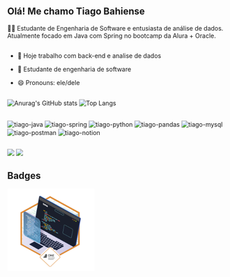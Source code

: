 ## Olá! Me chamo Tiago Bahiense

👨‍💻 Estudante de Engenharia de Software e entusiasta de análise de dados. Atualmente focado em Java com Spring no bootcamp da Alura + Oracle.

##

- 🔭 Hoje trabalho com back-end e analise de dados
- 🌱 Estudante de engenharia de software
- 😄 Pronouns: ele/dele

  ##

![Anurag's GitHub stats](https://github-readme-stats.vercel.app/api?username=tiagobahiense&theme=tokyonight&show_icons=true)
![Top Langs](https://github-readme-stats.vercel.app/api/top-langs/?username=tiagobahiense&layout=donut&theme=tokyonight)

<div style="display: inline_block"><br>
  <img align="center" alt="tiago-java" height="80" width="90" src="https://cdn.jsdelivr.net/gh/devicons/devicon@latest/icons/java/java-original-wordmark.svg" />
  <img align="center" alt="tiago-spring" height="80" width="90" src="https://cdn.jsdelivr.net/gh/devicons/devicon@latest/icons/spring/spring-original-wordmark.svg" />        
  <img align="center" alt="tiago-python" height="80" width="90" src="https://cdn.jsdelivr.net/gh/devicons/devicon@latest/icons/python/python-original-wordmark.svg" />
  <img align="center" alt="tiago-pandas" height="80" width="90" src="https://cdn.jsdelivr.net/gh/devicons/devicon@latest/icons/pandas/pandas-original-wordmark.svg" />
  <img align="center" alt="tiago-mysql" height="80" width="90" src="https://cdn.jsdelivr.net/gh/devicons/devicon@latest/icons/mysql/mysql-original-wordmark.svg" />
  <img align="center" alt="tiago-postman" height="80" width="90" src="https://cdn.jsdelivr.net/gh/devicons/devicon@latest/icons/postman/postman-original-wordmark.svg" />
  <img align="center" alt="tiago-notion" height="80" width="90" src="https://cdn.jsdelivr.net/gh/devicons/devicon@latest/icons/notion/notion-original.svg" />         
</div>

##

<div>
  <a HREF="mailto:tgbahiense@gmail.com" target="_blank"><img src="https://img.shields.io/badge/Gmail-D14836?style=for-the-badge&logo=gmail&logoColor=white" target="_blank"></a>
  <a HREF="https://www.linkedin.com/in/tiago-bahiense-dev/" target="_blank"><img src="https://img.shields.io/badge/LinkedIn-0077B5?style=for-the-badge&logo=linkedin&logoColor=white" target="_blank"></a>
</div>

  ##

<div>
  <H2>Badges</H2>
  <img align="center" alt="tiago-oracle-badge" height="190" width="200" src="https://github.com/tiagobahiense/tiagobahiense/blob/main/cms_files_10224_1671211139Prancheta_3.png" />
</div>
 


